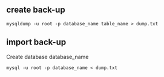 ## create back-up

`mysqldump -u root -p database_name table_name > dump.txt`

## import back-up

Create database database_name

`mysql -u root -p database_name < dump.txt`